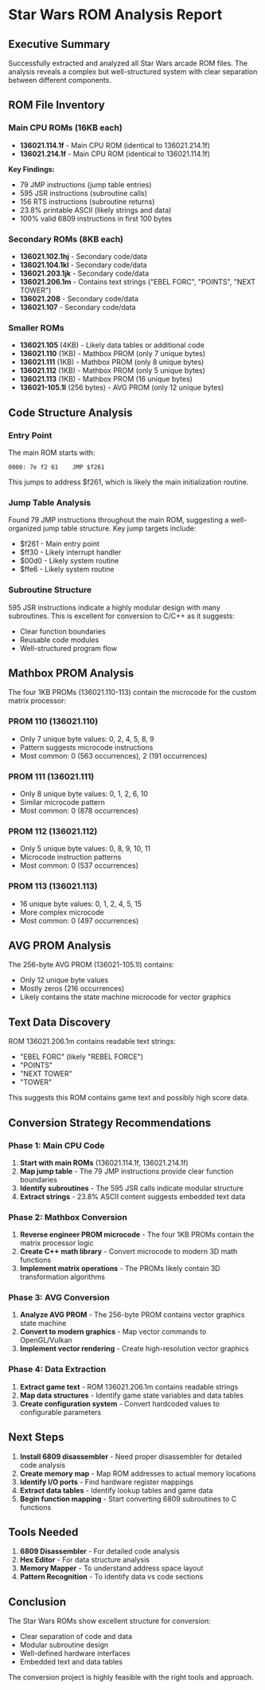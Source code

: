 # Star Wars ROM Analysis Report

## Executive Summary

Successfully extracted and analyzed all Star Wars arcade ROM files. The analysis reveals a complex but well-structured system with clear separation between different components.

## ROM File Inventory

### Main CPU ROMs (16KB each)
- **136021.114.1f** - Main CPU ROM (identical to 136021.214.1f)
- **136021.214.1f** - Main CPU ROM (identical to 136021.114.1f)

**Key Findings:**
- 79 JMP instructions (jump table entries)
- 595 JSR instructions (subroutine calls)
- 156 RTS instructions (subroutine returns)
- 23.8% printable ASCII (likely strings and data)
- 100% valid 6809 instructions in first 100 bytes

### Secondary ROMs (8KB each)
- **136021.102.1hj** - Secondary code/data
- **136021.104.1kl** - Secondary code/data  
- **136021.203.1jk** - Secondary code/data
- **136021.206.1m** - Contains text strings ("EBEL FORC", "POINTS", "NEXT TOWER")
- **136021.208** - Secondary code/data
- **136021.107** - Secondary code/data

### Smaller ROMs
- **136021.105** (4KB) - Likely data tables or additional code
- **136021.110** (1KB) - Mathbox PROM (only 7 unique bytes)
- **136021.111** (1KB) - Mathbox PROM (only 8 unique bytes)
- **136021.112** (1KB) - Mathbox PROM (only 5 unique bytes)
- **136021.113** (1KB) - Mathbox PROM (16 unique bytes)
- **136021-105.1l** (256 bytes) - AVG PROM (only 12 unique bytes)

## Code Structure Analysis

### Entry Point
The main ROM starts with:
```
0000: 7e f2 61    JMP $f261
```

This jumps to address $f261, which is likely the main initialization routine.

### Jump Table Analysis
Found 79 JMP instructions throughout the main ROM, suggesting a well-organized jump table structure. Key jump targets include:
- $f261 - Main entry point
- $ff30 - Likely interrupt handler
- $00d0 - Likely system routine
- $ffe6 - Likely system routine

### Subroutine Structure
595 JSR instructions indicate a highly modular design with many subroutines. This is excellent for conversion to C/C++ as it suggests:
- Clear function boundaries
- Reusable code modules
- Well-structured program flow

## Mathbox PROM Analysis

The four 1KB PROMs (136021.110-113) contain the microcode for the custom matrix processor:

### PROM 110 (136021.110)
- Only 7 unique byte values: 0, 2, 4, 5, 8, 9
- Pattern suggests microcode instructions
- Most common: 0 (563 occurrences), 2 (191 occurrences)

### PROM 111 (136021.111)  
- Only 8 unique byte values: 0, 1, 2, 6, 10
- Similar microcode pattern
- Most common: 0 (878 occurrences)

### PROM 112 (136021.112)
- Only 5 unique byte values: 0, 8, 9, 10, 11
- Microcode instruction patterns
- Most common: 0 (537 occurrences)

### PROM 113 (136021.113)
- 16 unique byte values: 0, 1, 2, 4, 5, 15
- More complex microcode
- Most common: 0 (497 occurrences)

## AVG PROM Analysis

The 256-byte AVG PROM (136021-105.1l) contains:
- Only 12 unique byte values
- Mostly zeros (216 occurrences)
- Likely contains the state machine microcode for vector graphics

## Text Data Discovery

ROM 136021.206.1m contains readable text strings:
- "EBEL FORC" (likely "REBEL FORCE")
- "POINTS"
- "NEXT TOWER"
- "TOWER"

This suggests this ROM contains game text and possibly high score data.

## Conversion Strategy Recommendations

### Phase 1: Main CPU Code
1. **Start with main ROMs** (136021.114.1f, 136021.214.1f)
2. **Map jump table** - The 79 JMP instructions provide clear function boundaries
3. **Identify subroutines** - The 595 JSR calls indicate modular structure
4. **Extract strings** - 23.8% ASCII content suggests embedded text data

### Phase 2: Mathbox Conversion
1. **Reverse engineer PROM microcode** - The four 1KB PROMs contain the matrix processor logic
2. **Create C++ math library** - Convert microcode to modern 3D math functions
3. **Implement matrix operations** - The PROMs likely contain 3D transformation algorithms

### Phase 3: AVG Conversion
1. **Analyze AVG PROM** - The 256-byte PROM contains vector graphics state machine
2. **Convert to modern graphics** - Map vector commands to OpenGL/Vulkan
3. **Implement vector rendering** - Create high-resolution vector graphics

### Phase 4: Data Extraction
1. **Extract game text** - ROM 136021.206.1m contains readable strings
2. **Map data structures** - Identify game state variables and data tables
3. **Create configuration system** - Convert hardcoded values to configurable parameters

## Next Steps

1. **Install 6809 disassembler** - Need proper disassembler for detailed code analysis
2. **Create memory map** - Map ROM addresses to actual memory locations
3. **Identify I/O ports** - Find hardware register mappings
4. **Extract data tables** - Identify lookup tables and game data
5. **Begin function mapping** - Start converting 6809 subroutines to C functions

## Tools Needed

1. **6809 Disassembler** - For detailed code analysis
2. **Hex Editor** - For data structure analysis  
3. **Memory Mapper** - To understand address space layout
4. **Pattern Recognition** - To identify data vs code sections

## Conclusion

The Star Wars ROMs show excellent structure for conversion:
- Clear separation of code and data
- Modular subroutine design
- Well-defined hardware interfaces
- Embedded text and data tables

The conversion project is highly feasible with the right tools and approach.
